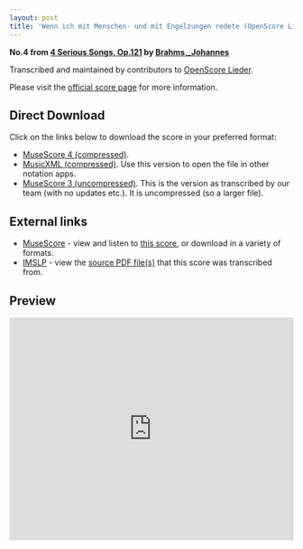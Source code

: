 ```yaml
---
layout: post
title: 'Wenn ich mit Menschen- und mit Engelzungen redete (OpenScore Lieder Corpus)'
---
```


__No.4 from [4 Serious Songs, Op.121](https://fourscoreandmore.org/openscore/lieder/Brahms,_Johannes/4_Serious_Songs,_Op.121/) by [Brahms,_Johannes](https://fourscoreandmore.org/openscore/lieder/Brahms,_Johannes)__

Transcribed and maintained by contributors to [OpenScore Lieder].

Please visit the [official score page] for more information.

[official score page]: https://musescore.com/openscore-lieder-corpus/scores/6687153
[OpenScore Lieder]: https://musescore.com/openscore-lieder-corpus

## Direct Download

Click on the links below to download the score in your preferred format:
- [MuseScore 4 (compressed)](https://github.com/openscore/lieder/blob/main/scores/Brahms,_Johannes/4_Serious_Songs,_Op.121/4_Wenn_ich_mit_Menschen-_und_mit_Engelzungen_redete/lc6687153.mscz?raw=true).
- [MusicXML (compressed)](https://github.com/openscore/lieder/blob/main/scores/Brahms,_Johannes/4_Serious_Songs,_Op.121/4_Wenn_ich_mit_Menschen-_und_mit_Engelzungen_redete/lc6687153.mxl?raw=true). Use this version to open the file in other notation apps.
- [MuseScore 3 (uncompressed)](https://github.com/openscore/lieder/blob/main/scores/Brahms,_Johannes/4_Serious_Songs,_Op.121/4_Wenn_ich_mit_Menschen-_und_mit_Engelzungen_redete/lc6687153.mscx?raw=true). This is the version as transcribed by our team (with no updates etc.). It is uncompressed (so a larger file).

## External links

- [MuseScore] - view and listen to [this score][MuseScore], or download in a variety of formats.
- [IMSLP] - view the [source PDF file(s)][IMSLP] that this score was transcribed from.

[MuseScore]: https://musescore.com/score/6687153
[IMSLP]: https://imslp.org/wiki/Special:ReverseLookup/85424

## Preview

<iframe width="100%" height="394" src="https://musescore.com/openscore-lieder-corpus/scores/6687153/embed" frameborder="0" allowfullscreen allow="autoplay; fullscreen"></iframe>
